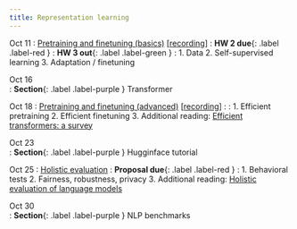 ```yaml
---
title: Representation learning 
---
```


Oct 11
: [Pretraining and finetuning (basics)]() [[recording]()]
  : **HW 2 due**{: .label .label-red }
  : **HW 3 out**{: .label .label-green }
: 1. Data
  2. Self-supervised learning
  3. Adaptation / finetuning 

Oct 16           
: **Section**{: .label .label-purple } Transformer 

Oct 18 
: [Pretraining and finetuning (advanced)]() [[recording]()]
  : 
: 1. Efficient pretraining 
  2. Efficient finetuning 
  3. Additional reading: [Efficient transformers: a survey](https://arxiv.org/abs/2009.06732)

Oct 23           
: **Section**{: .label .label-purple } Hugginface tutorial

Oct 25
: [Holistic evaluation](https://nyu-cs2590.github.io/course-material/spring2023/lecture/lec08/main.pdf) 
  : **Proposal due**{: .label .label-red }
: 1. Behavioral tests 
  2. Fairness, robustness, privacy
  3. Additional reading: [Holistic evaluation of language models](https://arxiv.org/abs/2211.09110)

Oct 30           
: **Section**{: .label .label-purple } NLP benchmarks 

